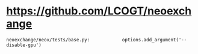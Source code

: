 # https://github.com/LCOGT/neoexchange

```console
neoexchange/neox/tests/base.py:            options.add_argument('--disable-gpu')

```
